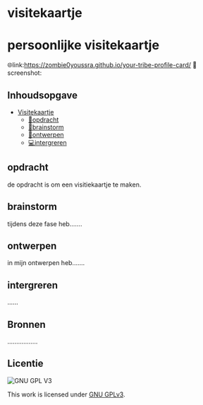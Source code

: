 
# visitekaartje

# persoonlijke visitekaartje
🌐link:https://zombie0youssra.github.io/your-tribe-profile-card/
📸 screenshot:

## Inhoudsopgave

- [Visitekaartje](#titel)
  * [💬opdracht](#beschrijving)
  * [🧠brainstorm](#kenmerken)
  * [🎨ontwerpen](#installatie)
  * [💻intergreren](#gebruik)


## opdracht
de opdracht is om een visitiekaartje te maken.
## brainstorm
tijdens deze fase heb.......
## ontwerpen
in mijn ontwerpen heb.......
## intergreren
......
## Bronnen
.................
## Licentie

![GNU GPL V3](https://www.gnu.org/graphics/gplv3-127x51.png)

This work is licensed under [GNU GPLv3](./LICENSE).